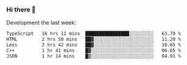 ### Hi there 👋

Development the last week:
<!--START_SECTION:waka-->

```txt
TypeScript   16 hrs 11 mins  ████████████████░░░░░░░░░   63.79 %
HTML         2 hrs 50 mins   ██▓░░░░░░░░░░░░░░░░░░░░░░   11.20 %
Less         2 hrs 42 mins   ██▓░░░░░░░░░░░░░░░░░░░░░░   10.65 %
C++          1 hr 41 mins    █▓░░░░░░░░░░░░░░░░░░░░░░░   06.65 %
JSON         1 hr 14 mins    █▒░░░░░░░░░░░░░░░░░░░░░░░   04.91 %
```

<!--END_SECTION:waka-->

<!--
**JASONPANGGO/jasonpanggo** is a ✨ _special_ ✨ repository because its `README.md` (this file) appears on your GitHub profile.

Here are some ideas to get you started:

- 🔭 I’m currently working on ...
- 🌱 I’m currently learning ...
- 👯 I’m looking to collaborate on ...
- 🤔 I’m looking for help with ...
- 💬 Ask me about ...
- 📫 How to reach me: ...
- 😄 Pronouns: ...
- ⚡ Fun fact: ...
-->
